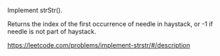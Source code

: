 Implement strStr().

Returns the index of the first occurrence of needle in haystack, or -1 if needle is not part of haystack.


https://leetcode.com/problems/implement-strstr/#/description
